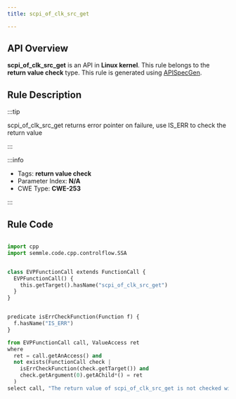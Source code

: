 ```yaml
---
title: scpi_of_clk_src_get

---
```



## API Overview
**scpi_of_clk_src_get** is an API in **Linux kernel**. This rule belongs to the **return value check** type. This rule is generated using [APISpecGen](../../tools/APISpecGen).
## Rule Description

:::tip

scpi_of_clk_src_get returns error pointer on failure, use IS_ERR to check the return value

:::

:::info

- Tags: **return value check**
- Parameter Index: **N/A**
- CWE Type: **CWE-253**

:::

## Rule Code
```python

import cpp
import semmle.code.cpp.controlflow.SSA


class EVPFunctionCall extends FunctionCall {
  EVPFunctionCall() {
    this.getTarget().hasName("scpi_of_clk_src_get")
  }
}


predicate isErrCheckFunction(Function f) {
  f.hasName("IS_ERR") 
}

from EVPFunctionCall call, ValueAccess ret
where
  ret = call.getAnAccess() and
  not exists(FunctionCall check |
    isErrCheckFunction(check.getTarget()) and
    check.getArgument(0).getAChild*() = ret
  )
select call, "The return value of scpi_of_clk_src_get is not checked with IS_ERR."
    
```